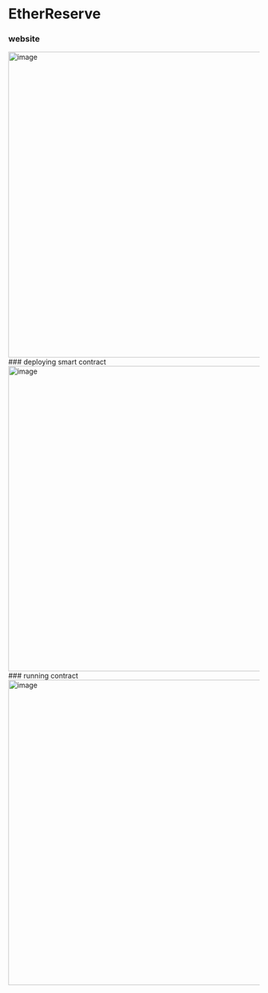 # EtherReserve
### website 
<img width="613" alt="image" src="https://github.com/RahulSelvakumar/EtherReserve/assets/112105461/412e0a42-d7db-430a-8a38-b4bf329e4ab6"/>
</br>
### deploying smart contract
<img width="612" alt="image" src="https://github.com/RahulSelvakumar/EtherReserve/assets/112105461/26f962fc-07e2-4d4e-904b-3008ea999f9b"/>
</br>
### running contract
<img width="612" alt="image" src="https://github.com/RahulSelvakumar/EtherReserve/assets/112105461/a61e616e-23bb-4bd2-b1b9-59f92acf30d1">

